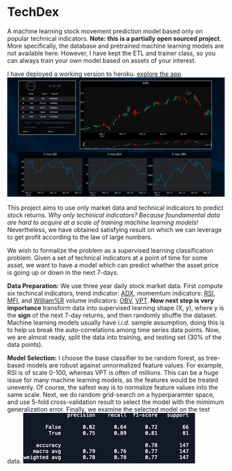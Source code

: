 # TechDex
A machine learning stock movement prediction model based only on popular technical indicators. **Note: this is a partially open sourced project.** More specifically, the database and pretrained machine learning models are not available here. However, I have kept the ETL and trainer class, so you can always train your own model based on assets of your interest.

I have deployed a working version to heroku. [explore the app](https://techdex-chenjie.herokuapp.com/)
![](images/app_pic.png)

This project aims to use only market data and technical indicators to predict stock returns. *Why only techinical indicators? Because foundamental data are hard to acquire at a scale of training machine learning models!* Nevertheless, we have obtained satisfying result on which we can leverage to get profit according to the law of large numbers.

We wish to formalize the problem as a supervised learning classification problem. Given a set of technical indicators at a point of time for some asset, we want to have a model which can predict whether the asset price is going up or down in the next 7-days.

**Data Preparation:** We use three year daily stock market data. First compute six techincal indicators, trend indicator: [ADX](https://en.wikipedia.org/wiki/Average_directional_movement_index), momemtum indicators: [RSI](https://en.wikipedia.org/wiki/Relative_strength_index), [MFI](https://en.wikipedia.org/wiki/Money_flow_index), and [William%R](https://en.wikipedia.org/wiki/Williams_%25R) volume indicators: [OBV](https://en.wikipedia.org/wiki/On-balance_volume), [VPT](https://en.wikipedia.org/wiki/Volume%E2%80%93price_trend). **Now next step is very importance** transform data into supervised learning shape (X, y), where y is the **sign** of the next 7-day returns, and then randomly shuffle the dataset. Machine learning models usually have *i.i.d.* sample assumption, doing this is to help us break the auto-correlations among time series data points. Now, we are almost ready, split the data into training, and testing set (30% of the data points).

**Model Selection:** I choose the base classifier to be random forest, as tree-based models are robust against unnormalized feature values. For example, RSI is of scale 0-100, whereas VPT is often of millions. This can be a huge issue for many machine learning models, as the features would be treated unevenly. Of course, the safest way is to normalize feature values into the same scale. Next, we do random grid-search on a hyperparamter space, and use 5-fold cross-validation result to select the model with the mimimum generalization error. Finally, we examine the selected model on the test data.
![](images/classification_report.png)


